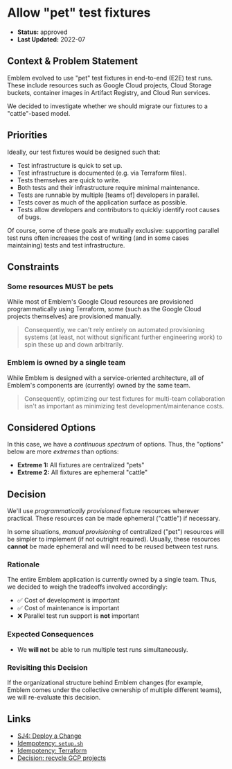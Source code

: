 # Allow "pet" test fixtures

* **Status:** approved
* **Last Updated:** 2022-07

## Context & Problem Statement

Emblem evolved to use "pet" test fixtures in end-to-end (E2E) test runs. These include resources such as Google Cloud projects, Cloud Storage buckets, container images in Artifact Registry, and Cloud Run services.

We decided to investigate whether we should migrate our fixtures to a "cattle"-based model.

## Priorities

Ideally, our test fixtures would be designed such that:

* Test infrastructure is quick to set up.
* Test infrastructure is documented (e.g. via Terraform files).
* Tests themselves are quick to write.
* Both tests and their infrastructure require minimal maintenance.
* Tests are runnable by multiple [teams of] developers in parallel.
* Tests cover as much of the application surface as possible.
* Tests allow developers and contributors to quickly identify root causes of bugs.

Of course, some of these goals are mutually exclusive: supporting parallel test runs often increases the cost of writing (and in some cases maintaining) tests and test infrastructure.

## Constraints

### Some resources MUST be pets
While most of Emblem's Google Cloud resources are provisioned programmatically using Terraform, some (such as the Google Cloud projects themselves) are provisioned manually.

> Consequently, we can't rely entirely on automated provisioning systems (at least, not without significant further engineering work) to spin these up and down arbitrarily.

### Emblem is owned by a single team
While Emblem is designed with a service-oriented architecture, all of Emblem's components are (currently) owned by the same team.

> Consequently, optimizing our test fixtures for multi-team collaboration isn't as important as minimizing test development/maintenance costs.

## Considered Options

In this case, we have a _continuous spectrum_ of options. Thus, the "options" below are more _extremes_ than options:

* **Extreme 1:** All fixtures are centralized "pets"
* **Extreme 2:** All fixtures are ephemeral "cattle"

## Decision

We'll use _programmatically provisioned_ fixture resources wherever practical. These resources can be made ephemeral ("cattle") if necessary.

In some situations, _manual provisioning_ of centralized ("pet") resources will be simpler to implement (if not outright required). Usually, these resources **cannot** be made ephemeral and will need to be reused between test runs.

### Rationale

The entire Emblem application is currently owned by a single team. Thus, we decided to weigh the tradeoffs involved accordingly:

- ✅ Cost of development is important
- ✅ Cost of maintenance is important
- :x: Parallel test run support is **not** important


### Expected Consequences

* We **will not** be able to run multiple test runs simultaneously.

### Revisiting this Decision

If the organizational structure behind Emblem changes (for example, Emblem comes under the collective ownership of multiple different teams), we will re-evaluate this decision.

## Links

* [SJ4: Deploy a Change](https://github.com/GoogleCloudPlatform/emblem/issues/26)
* [Idempotency: `setup.sh`](https://github.com/GoogleCloudPlatform/emblem/issues/397)
* [Idempotency: Terraform](https://github.com/GoogleCloudPlatform/emblem/issues/224)
* [Decision: recycle GCP projects](/docs/decisions/2022-06-cd-pipeline-project-reuse.md)
